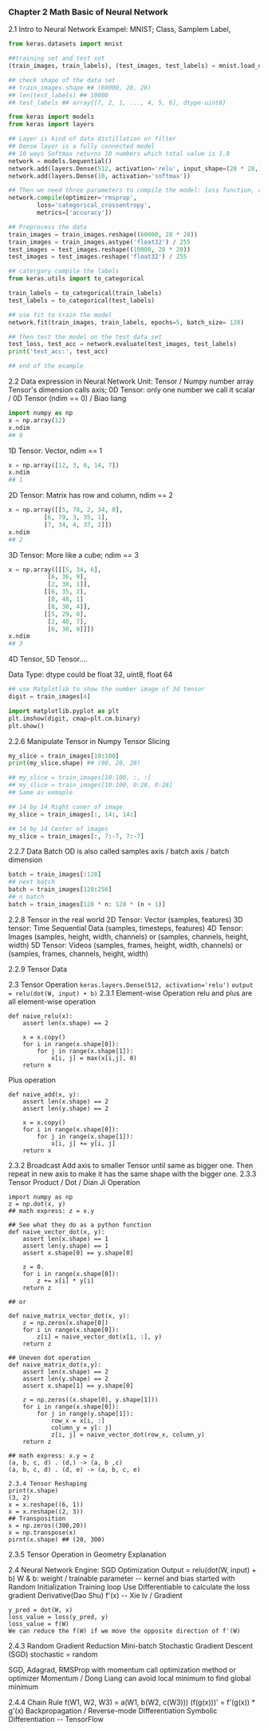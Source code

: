 ### Chapter 2 Math Basic of Neural Network

2.1 Intro to Neural Network
Exampel: MNIST; Class, Samplem Label,

```python
from keras.datasets import mnist

##training set and test set
(train_images, train_labels), (test_images, test_labels) = mnist.load_data()

## check shape of the data set
## train_images.shape ## (60000, 28, 28)
## len(test_labels) ## 10000
## test_labels ## array{[7, 2, 1, ..., 4, 5, 6], dtype-uint8}

from keras import models
from keras import layers

## Layer is kind of data distillation or filter
## Dense layer is a fully connected model
## 10 ways Softmax returns 10 numbers which total value is 1.0
network = models.Sequential()
network.add(layers.Dense(512, activation='relu', input_shape=(28 * 28,)))
network.add(layers.Dense(10, activation='softmax'))

## Then we need three parameters to compile the model: loss function, optimizer, metric
network.compile(optimizer='rmsprop',
		loss='categorical_crossentropy',
		metrics=['accuracy'])

## Preprocess the data
train_images = train_images.reshape((60000, 28 * 28))
train_images = train_images.astype('float32') / 255
test_images = test_images.reshape((10000, 28 * 28))
test_images = test_images.reshape('float32') / 255

## catergary compile the labels
from keras.utils import to_categorical

train_labels = to_categorical(train_labels)
test_labels = to_categorical(test_labels)

## use fit to train the model
network.fit(train_images, train_labels, epochs=5, batch_size= 128)

## then test the model on the test data set
test_loss, test_acc = network.evaluate(test_images, test_labels)
print('test_acc:', test_acc)

## end of the example
```

2.2 Data expression in Neural Network
Unit: Tensor / Numpy number array
Tensor's dimension calls axis;
0D Tensor: only one number we call it scalar / 0D Tensor (ndim == 0) / Biao liang
```python
import numpy as np
x = np.array(12)
x.ndim
## 0
```
1D Tensor: Vector, ndim == 1
```python
x = np.array([12, 3, 6, 14, 7])
x.ndim
## 1
```
2D Tensor: Matrix has row and column, ndim == 2
``` python
x = np.array([[5, 78, 2, 34, 0],
	      [6, 79, 3, 35, 1],
	      [7, 34, 4, 37, 2]])
x.ndim
## 2
```
3D Tensor: More like a cube; ndim == 3
```python
x = np.array([[[5, 34, 6],
	       [6, 36, 9],
	       [2, 38, 1]],
	      [[6, 35, 2],
	       [0, 48, 1]
	       [8, 30, 4]],
	      [[5, 29, 0],
	       [2, 40, 7],
	       [6, 30, 9]]])
x.ndim
## 3
```
4D Tensor, 5D Tensor....

Data Type: dtype could be float 32, uint8, float 64

```python
## use Matplotlib to show the number image of 3d tensor
digit = train_images[4]

import matplotlib.pyplot as plt
plt.imshow(digit, cmap=plt.cm.binary)
plt.show()
```

2.2.6 Manipulate Tensor in Numpy
Tensor Slicing
```python
my_slice = train_images[10:100]
print(my_slice.shape) ## (90, 28, 28)

## my_slice = train_images[10:100, :, :]
## my_slice = train_images[10:100, 0:28, 0:28]
## Same as exmaple

## 14 by 14 Right coner of image
my_slice = train_images[:, 14:, 14:]

## 14 by 14 Center of images
my_slice = train_images[:, 7:-7, 7:-7]
```

2.2.7 Data Batch
OD is also called samples axis / batch axis / batch dimension
```python
batch = train_images[:128]
## next batch
batch = train_images[128:256]
## n batch
batch = train_images[128 * n: 128 * (n + 1)]
```

2.2.8 Tensor in the real world
2D Tensor: Vector (samples, features)
3D tensor: Time Sequential Data (samples, timesteps, features)
4D Tensor: Images (samples, height, width, channels) or (samples, channels, height, width)
5D Tensor: Videos (samples, frames, height, width, channels) or (samples, frames, channels, height, width)

2.2.9 Tensor Data

2.3 Tensor Operation
`keras.layers.Dense(512, activation='relu')`
`output = relu(dot(W, input) + b)`
2.3.1 Element-wise Operation
relu and plus are all element-wise operation
```
def naive_relu(x):
	assert len(x.shape) == 2

	x = x.copy()
	for i in range(x.shape[0]):
		for j in range(x.shape[1]):
			x[i, j] = max(x[i,j], 0)
	return x
```
Plus operation
```
def naive_add(x, y):
	assert len(x.shape) == 2
	assert len(y.shape) == 2

	x = x.copy()
	for i in range(x.shape[0]):
		for j in range(x.shape[1]):
			x[i, j] += y[i, j]
	return x
```

2.3.2 Broadcast
Add axis to smaller Tensor until same as bigger one. Then repeat in new axis to make it has the same shape with the bigger one.
2.3.3 Tensor Product / Dot / Dian Ji Operation
```
import numpy as np
z = np.dot(x, y)
## math express: z = x.y

## See what they do as a python function
def naive_vector_dot(x, y):
	assert len(x.shape) == 1
	assert len(y.shape) == 1
	assert x.shape[0] == y.shape[0]

	z = 0.
	for i in range(x.shape[0]):
		z += x[i] * y[i]
	return z

## or

def naive_matrix_vector_dot(x, y):
	z = np.zeros(x.shape[0])
	for i in range(x.shape[0]):
		z[i] = naive_vector_dot(x[i, :], y)
	return z

## Uneven dot operation
def naive_matrix_dot(x,y):
	assert len(x.shape) == 2
	assert len(y.shape) == 2
	assert x.shape[1] == y.shape[0]

	z = np.zeros((x.shape[0], y.shape[1]))
	for i in range(x.shape[0]):
		for j in range(y.shape[1]):
			row_x = x[i, :]
			column_y = y[: j]
			z[i, j] = naive_vector_dot(row_x, column_y)
	return z

## math express: x.y = z
(a, b, c, d) . (d,) -> (a, b ,c)
(a, b, c, d) . (d, e) -> (a, b, c, e)

2.3.4 Tensor Reshaping
print(x.shape) 
(3, 2)
x = x.reshape((6, 1))
x = x.reshape((2, 3))
## Transposition
x = np.zeros((300,20))
x = np.transpose(x)
pirnt(x.shape) ## (20, 300)
```
2.3.5 Tensor Operation in Geometry Explanation

2.4 Neural Network Engine: SGD Optimization
Output = relu(dot(W, input) + b)
W & b: weight / trainable parameter -- kernel and bias
started with Random Initialization
Training loop
Use Differentiable to calculate the loss gradient
Derivative(Dao Shu)
f'(x) -- Xie lv / Gradient
```
y_pred = dot(W, x)
loss_value = loss(y_pred, y)
loss_value = f(W)
We can reduce the f(W) if we move the opposite direction of f'(W)
```

2.4.3 Random Gradient Reduction
Mini-batch Stochastic Gradient Descent (SGD) stochastic = random 

SGD, Adagrad, RMSProp with momentum call optimization method or optimizer 
Momentum / Dong Liang can avoid local minimum to find global minimum

2.4.4 Chain Rule
f(W1, W2, W3) = a(W1, b(W2, c(W3)))
(f(g(x)))' = f'(g(x)) * g'(x)
Backpropagation / Reverse-mode Differentiation
Symbolic Differentiation -- TensorFlow



